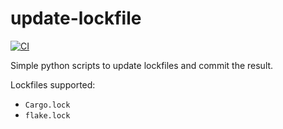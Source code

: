 # update-lockfile

[![CI](https://github.com/newAM/update-lockfile/workflows/CI/badge.svg)](https://github.com/newAM/update-lockfile/actions)

Simple python scripts to update lockfiles and commit the result.

Lockfiles supported:

* `Cargo.lock`
* `flake.lock`
